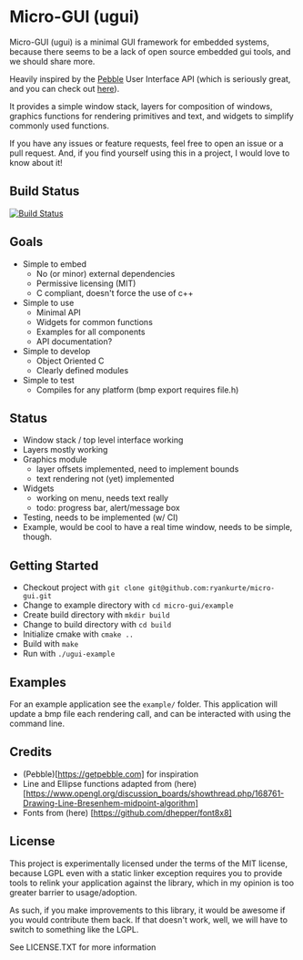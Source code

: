 # Micro-GUI (ugui)

Micro-GUI (ugui) is a minimal GUI framework for embedded systems, because there seems to be a lack of open source embedded gui tools, and we should share more.

Heavily inspired by the [Pebble](https://getpebble.com) User Interface API (which is seriously great, and you can check out [here](https://developer.getpebble.com/docs/c/User_Interface/)).

It provides a simple window stack, layers for composition of windows, graphics functions for rendering primitives and text, and widgets to simplify commonly used functions.

If you have any issues or feature requests, feel free to open an issue or a pull request. And, if you find yourself using this in a project, I would love to know about it!

## Build Status
[![Build Status](https://travis-ci.org/ryankurte/micro-gui.svg)](https://travis-ci.org/ryankurte/micro-gui)

## Goals
 - Simple to embed
   - No (or minor) external dependencies
   - Permissive licensing (MIT)
   - C compliant, doesn't force the use of c++
 - Simple to use
   - Minimal API
   - Widgets for common functions
   - Examples for all components
   - API documentation?
 - Simple to develop
   - Object Oriented C
   - Clearly defined modules
 - Simple to test
   - Compiles for any platform (bmp export requires file.h)

## Status

 - Window stack / top level interface working
 - Layers mostly working
 - Graphics module 
   - layer offsets implemented, need to implement bounds
   - text rendering not (yet) implemented
 - Widgets
   - working on menu, needs text really
   - todo: progress bar, alert/message box
 - Testing, needs to be implemented (w/ CI)
 - Example, would be cool to have a real time window, needs to be simple, though.

## Getting Started

 - Checkout project with `git clone git@github.com:ryankurte/micro-gui.git`
 - Change to example directory with `cd micro-gui/example`
 - Create build directory with `mkdir build`
 - Change to build directory with `cd build`
 - Initialize cmake with `cmake ..`
 - Build with `make`
 - Run with `./ugui-example`

## Examples

For an example application see the `example/` folder. This application will update a bmp file each rendering call, and can be interacted with using the command line.

## Credits

 - (Pebble)[https://getpebble.com] for inspiration 
 - Line and Ellipse functions adapted from (here)[https://www.opengl.org/discussion_boards/showthread.php/168761-Drawing-Line-Bresenhem-midpoint-algorithm]
 - Fonts from (here) [https://github.com/dhepper/font8x8]

## License

This project is experimentally licensed under the terms of the MIT license, because LGPL even with a static linker exception requires you to provide tools to relink your application against the library, which in my opinion is too greater barrier to usage/adoption.

As such, if you make improvements to this library, it would be awesome if you would contribute them back. If that doesn't work, well, we will have to switch to something like the LGPL.

See LICENSE.TXT for more information

